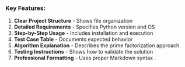
### Key Features:
1. **Clear Project Structure** - Shows file organization
2. **Detailed Requirements** - Specifies Python version and OS
3. **Step-by-Step Usage** - Includes installation and execution
4. **Test Case Table** - Documents expected behavior
5. **Algorithm Explanation** - Describes the prime factorization approach
6. **Testing Instructions** - Shows how to validate the solution
7. **Professional Formatting** - Uses proper Markdown syntax
.
